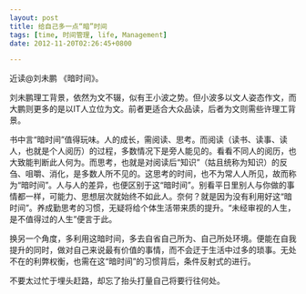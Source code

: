 ```yaml
---
layout: post
title: 给自己多一点“暗”时间
tags: [time, 时间管理, life, Management]
date: 2012-11-20T02:26:45+0800

---
```


近读@刘未鹏 《暗时间》。

刘未鹏理工背景，依然为文不辍，似有王小波之势。但小波多以文人姿态作文，而大鹏则更多的是以IT人立位为文。前者更适合大众品读，后者为文则需些许理工背景。

书中言“暗时间”值得玩味。人的成长，需阅读、思考。而阅读（读书、读事、读人，也就是个人阅历）的过程，多数情况下是旁人能见的。看看不同人的阅历，也大致能判断此人何为。而思考，也就是对阅读后“知识”（姑且统称为知识）的反刍、咀嚼、消化，是多数人所不见的。这思考的时间，也不为常人人所见，故而称为“暗时间”。人与人的差异，也便区别于这“暗时间”。别看平日里别人与你做的事情都一样，可能力、思想层次就始终不如此人。奈何？就是因为没有利用好这“暗时间”。养成勤思考的习惯，无疑将给个体生活带来质的提升。“未经审视的人生，是不值得过的人生”便言于此。

换另一个角度，多利用这暗时间，多去自省自己所为、自己所处环境。便能在自我提升的同时，做对自己来说最有价值的事情，而不会迂于生活中过多的琐事。无处不在的利弊权衡，也需在这“暗时间”的习惯背后，条件反射式的进行。

不要太过忙于埋头赶路，却忘了抬头打量自己将要行往何处。